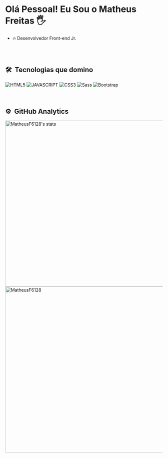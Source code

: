 <h1 align="left">Olá Pessoal! Eu Sou o Matheus Freitas 🖐</h1>


- 🔥 Desenvolvedor Front-end Jr.

<br><br>

## 🛠 &nbsp;Tecnologias que domino
<div>
<img align="center" alt="HTML5" 
src="https://img.shields.io/badge/HTML5-E34F26?style=for-the-badge&logo=html5&logoColor=white">
<img align="center" alt="JAVASCRIPT" 
src="https://img.shields.io/badge/JavaScript-F7DF1E?style=for-the-badge&logo=javascript&logoColor=black">
<img align="center" alt="CSS3" 
src="https://img.shields.io/badge/CSS3-1572B6?style=for-the-badge&logo=css3&logoColor=white">
<img align="center" alt="Sass" 
src="https://img.shields.io/badge/Sass-CC6699?style=for-the-badge&logo=sass&logoColor=white"> 
<img align="center" alt="Bootstrap" 
src="https://img.shields.io/badge/Bootstrap-563D7C?style=for-the-badge&logo=bootstrap&logoColor=white">
<div>
<br><br>

## ⚙️ &nbsp;GitHub Analytics

<p align="left">
<img width="530em" src="https://github-readme-stats.vercel.app/api?username=MatheusF6128&show_icons=true&theme=tokyonight" alt="MatheusF6128's stats"/>
<img width="530em" src="https://github-readme-stats.vercel.app/api/top-langs/?username=MatheusF6128& layout=compact&theme=tokyonight" alt='MatheusF6128's most languages"/>
</p>

<br><br>


